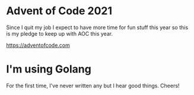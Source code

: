 # Advent of Code 2021

Since I quit my job I expect to have more time for fun stuff this year so this is my pledge to keep up with AOC this year. 

https://adventofcode.com

# I'm using Golang 
For the first time, I've never written any but I hear good things.  Cheers!